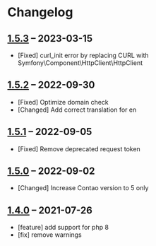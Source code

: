 # Changelog

[//]: <> (
Types of changes
    Added for new Addeds.
    Changed for changes in existing functionality.
    Deprecated for soon-to-be removed Addeds.
    Removed for now removed Addeds.
    Fixed for any bug fixes.
    Security in case of vulnerabilities.
)

## [1.5.3](https://github.com/pdir/contao-theme-helper-bundle/tree/1.5.2) – 2023-03-15

- [Fixed] curl_init error by replacing CURL with Symfony\Component\HttpClient\HttpClient

## [1.5.2](https://github.com/pdir/contao-theme-helper-bundle/tree/1.5.2) – 2022-09-30

- [Fixed] Optimize domain check
- [Changed] Add correct translation for en

## [1.5.1](https://github.com/pdir/contao-theme-helper-bundle/tree/1.5.1) – 2022-09-05

- [Fixed] Remove deprecated request token

## [1.5.0](https://github.com/pdir/contao-theme-helper-bundle/tree/1.5.0) – 2022-09-02

- [Changed] Increase Contao version to 5 only

## [1.4.0](https://github.com/pdir/contao-theme-helper-bundle/tree/1.4.0) – 2021-07-26

- [feature] add support for php 8
- [fix] remove warnings
